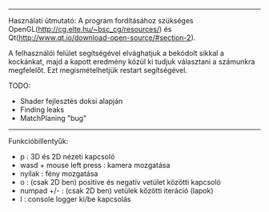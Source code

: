 ------------------------------------------------------------------------------------

Használati útmutató:
  A program fordításához szükséges OpenGL(http://cg.elte.hu/~bsc_cg/resources/)
                                és Qt(http://www.qt.io/download-open-source/#section-2).
         
  A felhasználói felület segítségével elvághatjuk a bekódolt síkkal a kockánkat, majd a
  kapott eredmény közül ki tudjuk választani a számunkra megfelelőt.
  Ezt megismételhetjük restart segítségével.  
                                
TODO:
  - Shader fejlesztés doksi alapján
  - Finding leaks
  - MatchPlaning "bug"
      
-------------------------------------------------------------------------------------

Funkcióbillentyűk:
  - p : 3D és 2D nézeti kapcsoló
  - wasd + mouse left press : kamera mozgatása
  - nyilak : fény mozgatása
  - o : (csak 2D ben) positive és negatív vetület közötti kapcsoló
  - numpad +/- : (csak 2D ben) vetülek közötti iteráció (lapok)
  - l : console logger ki/be kapcsolás

